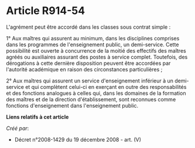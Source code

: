# Article R914-54

L'agrément peut être accordé dans les classes sous contrat simple :

1° Aux maîtres qui assurent au minimum, dans les disciplines  comprises dans les programmes de l'enseignement public, un
demi-service. Cette  possibilité est ouverte à concurrence de la moitié des effectifs des maîtres  agréés ou auxiliaires
assurant des postes à service complet. Toutefois, des  dérogations à cette dernière disposition peuvent être accordées par
l'autorité  académique en raison des circonstances particulières ;

2° Aux  maîtres qui assurent un service d'enseignement inférieur à un demi-service et  qui complètent celui-ci en exerçant en
outre des responsabilités et des  fonctions analogues à celles qui, dans les domaines de la formation des maîtres  et de la
direction d'établissement, sont reconnues comme fonctions  d'enseignement dans l'enseignement public.

**Liens relatifs à cet article**

_Créé par_:

  - Décret n°2008-1429 du 19 décembre 2008 - art. (V)
